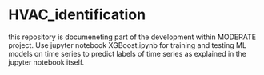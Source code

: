 # HVAC_identification
this repository is documeneting part of the development within MODERATE project. Use jupyter notebook XGBoost.ipynb for training and testing ML models on time series to predict labels of time series as explained in the jupyter notebook itself.
